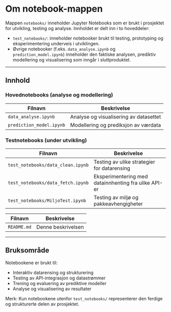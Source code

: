 # Om notebook-mappen

Mappen `notebooks/` inneholder Jupyter Notebooks som er brukt i prosjektet for utvikling, testing og analyse. Innholdet er delt inn i to hoveddeler:

- `test_notebooks/`: inneholder notebooker brukt til testing, prototyping og eksperimentering underveis i utviklingen.
- Øvrige notebooker (f.eks. `data_analyse.ipynb` og `prediction_model.ipynb`) inneholder den faktiske analysen, prediktiv modellering og visualisering som inngår i sluttproduktet.

---

## Innhold

### Hovednotebooks (analyse og modellering)

| Filnavn                    | Beskrivelse                                                     |
|----------------------------|-----------------------------------------------------------------|
| `data_analyse.ipynb`       | Analyse og visualisering av datasettet                          |
| `prediction_model.ipynb`   | Modellering og prediksjon av værdata                            |

### Testnotebooks (under utvikling)

| Filnavn                           | Beskrivelse                                                  |
|-----------------------------------|--------------------------------------------------------------|
| `test_notebooks/data_clean.ipynb` | Testing av ulike strategier for datarensing                  |
| `test_notebooks/data_fetch.ipynb` | Eksperimentering med datainnhenting fra ulike API-er         |
| `test_notebooks/MiljoTest.ipynb`  | Testing av miljø og pakkeavhengigheter                       |

| Filnavn                           | Beskrivelse                                                  |
|-----------------------------------|--------------------------------------------------------------|
| `README.md`                       | Denne beskrivelsen                                           |
---

## Bruksområde

Notebookene er brukt til:
- Interaktiv datarensing og strukturering
- Testing av API-integrasjon og datastrømmer
- Trening og evaluering av prediktive modeller
- Analyse og visualisering av resultater

Merk: Kun notebookene utenfor `test_notebooks/` representerer den ferdige og strukturerte delen av prosjektet.
